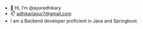 - 👋 Hi, I’m @ayuradhikary
- 📫 adhikariayur7@gmail.com
- I am a Backend developer proficient in Java and Springboot. 

<!---
ayuradhikary/ayuradhikary is a ✨ special ✨ repository because its `README.md` (this file) appears on your GitHub profile.
You can click the Preview link to take a look at your changes.
--->

